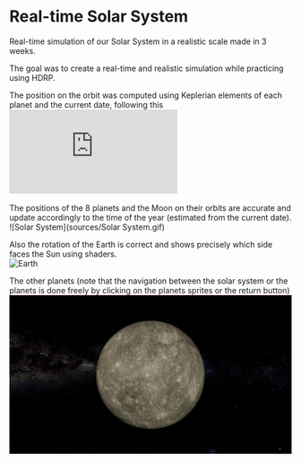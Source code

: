 # Real-time Solar System

Real-time simulation of our Solar System in a realistic scale made in 3 weeks.

The goal was to create a real-time and realistic simulation while practicing using HDRP.

The position on the orbit was computed using Keplerian elements of each planet and the current date, following this![tutorial](http://www.stjarnhimlen.se/comp/tutorial.html)

The positions of the 8 planets and the Moon on their orbits are accurate and update accordingly to the time of the year (estimated from the current date). <br>
![Solar System](sources/Solar System.gif)

Also the rotation of the Earth is correct and shows precisely which side faces the Sun using shaders.<br>
![Earth](sources/Earth.gif)

The other planets (note that the navigation between the solar system or the planets is done freely by clicking on the planets sprites or the return button)<br>
![Planets](sources/Planets.gif)


